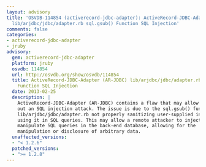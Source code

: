 ```yaml
---
layout: advisory
title: 'OSVDB-114854 (activerecord-jdbc-adapter): ActiveRecord-JDBC-Adapter (AR-JDBC)
  lib/arjdbc/jdbc/adapter.rb sql.gsub() Function SQL Injection'
comments: false
categories:
- activerecord-jdbc-adapter
- jruby
advisory:
  gem: activerecord-jdbc-adapter
  platform: jruby
  osvdb: 114854
  url: http://osvdb.org/show/osvdb/114854
  title: ActiveRecord-JDBC-Adapter (AR-JDBC) lib/arjdbc/jdbc/adapter.rb sql.gsub()
    Function SQL Injection
  date: 2013-02-25
  description: |
    ActiveRecord-JDBC-Adapter (AR-JDBC) contains a flaw that may allow carrying
    out an SQL injection attack. The issue is due to the sql.gsub() function in
    lib/arjdbc/jdbc/adapter.rb not properly sanitizing user-supplied input before
    using it in SQL queries. This may allow a remote attacker to inject or
    manipulate SQL queries in the back-end database, allowing for the
    manipulation or disclosure of arbitrary data.
  unaffected_versions:
  - "< 1.2.6"
  patched_versions:
  - ">= 1.2.8"
---
```

